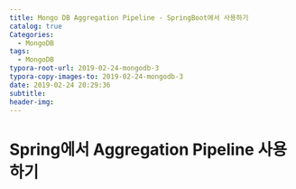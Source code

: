 ```yaml
---
title: Mongo DB Aggregation Pipeline - SpringBoot에서 사용하기
catalog: true
Categories:
  - MongoDB
tags:
  - MongoDB
typora-root-url: 2019-02-24-mongodb-3
typora-copy-images-to: 2019-02-24-mongodb-3
date: 2019-02-24 20:29:36
subtitle:
header-img:
---
```




# Spring에서 Aggregation Pipeline 사용하기

